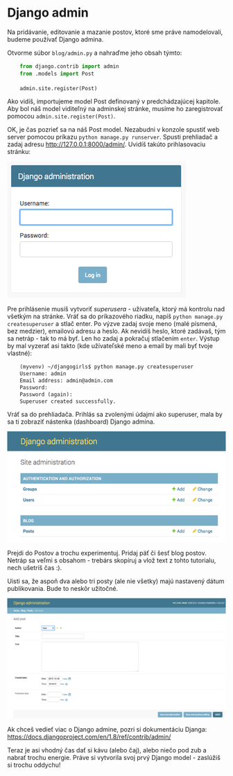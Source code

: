# Django admin

Na pridávanie, editovanie a mazanie postov, ktoré sme práve namodelovali, budeme používať Django admina.

Otvorme súbor `blog/admin.py` a nahraďme jeho obsah týmto:

```python
    from django.contrib import admin
    from .models import Post
    
    admin.site.register(Post)
```  

Ako vidíš, importujeme model Post definovaný v predchádzajúcej kapitole. Aby bol náš model viditeľný na adminskej stránke, musíme ho zaregistrovať pomocou `admin.site.register(Post)`.

OK, je čas pozrieť sa na náš Post model. Nezabudni v konzole spustiť web server pomocou príkazu `python manage.py runserver`. Spusti prehliadač a zadaj adresu http://127.0.0.1:8000/admin/. Uvidíš takúto prihlasovaciu stránku:

![Prihlasovacia stránka][1]

 [1]: images/login_page2.png

Pre prihlásenie musíš vytvoriť *superusera* - užívateľa, ktorý má kontrolu nad všetkým na stránke. Vráť sa do príkazového riadku, napíš `python manage.py createsuperuser` a stlač enter. Po výzve zadaj svoje meno (malé písmená, bez medzier), emailovú adresu a heslo. Ak nevidíš heslo, ktoré zadávaš, tým sa netráp - tak to má byť. Len ho zadaj a pokračuj stlačením `enter`. Výstup by mal vyzerať asi takto (kde užívateľské meno a email by mali byť tvoje vlastné):

```
    (myvenv) ~/djangogirls$ python manage.py createsuperuser
    Username: admin
    Email address: admin@admin.com
    Password:
    Password (again):
    Superuser created successfully.
```    

Vráť sa do prehliadača. Prihlás sa zvolenými údajmi ako superuser, mala by sa ti zobraziť nástenka (dashboard) Django admina.

![Django admin][2]

 [2]: images/django_admin3.png

Prejdi do Postov a trochu experimentuj. Pridaj päť či šesť blog postov. Netráp sa veľmi s obsahom - trebárs skopíruj a vlož text z tohto tutorialu, nech ušetríš čas :).

Uisti sa, že aspoň dva alebo tri posty (ale nie všetky) majú nastavený dátum publikovania. Bude to neskôr užitočné.

![Django admin][3]

 [3]: images/edit_post3.png

Ak chceš vedieť viac o Django admine, pozri si dokumentáciu Djanga: https://docs.djangoproject.com/en/1.8/ref/contrib/admin/

Teraz je asi vhodný čas dať si kávu (alebo čaj), alebo niečo pod zub a nabrať trochu energie. Práve si vytvorila svoj prvý Django model - zaslúžiš si trochu oddychu!